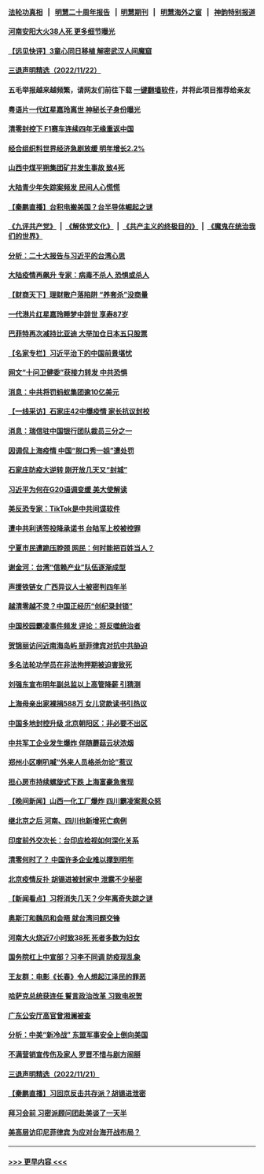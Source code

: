 #### [法轮功真相](https://github.com/gfw-breaker/truth/blob/master/README.md?t=0) &nbsp;&nbsp;|&nbsp;&nbsp; [明慧二十周年报告](https://github.com/gfw-breaker/mh-reports/blob/master/README.md?t=0) &nbsp;&nbsp;|&nbsp;&nbsp;[明慧期刊](https://github.com/gfw-breaker/mh-qikan) &nbsp;&nbsp;|&nbsp;&nbsp; [明慧海外之窗](https://github.com/gfw-breaker/mh-news/blob/master/README.md?t=0) &nbsp;&nbsp;|&nbsp;&nbsp; [神韵特别报道](https://github.com/gfw-breaker/mh-news/blob/master/shenyun.md?t=0)
#### [河南安阳大火38人死 更多细节曝光](../pages/nsc413/n13871206.md?t=11231501) 
#### [【远见快评】3童心同日移植 解密武汉人间魔窟](../pages/nsc413/n13871160.md?t=11231501) 
#### [三退声明精选（2022/11/22）](../pages/nsc413/n13871265.md?t=11231501) 
#### 五毛举报越来越频繁，请网友们前往下载 [一键翻墙软件](https://github.com/gfw-breaker/ssr-accounts)，并将此项目推荐给亲友
#### [粤语片一代红星嘉玲离世 神秘长子身份曝光](../pages/nsc413/n13871139.md?t=11231501) 
#### [清零封控下 F1赛车连续四年无缘重返中国](../pages/nsc413/n13871205.md?t=11231501) 
#### [经合组织料世界经济急剧放缓 明年增长2.2%](../pages/nsc413/n13871095.md?t=11231501) 
#### [山西中煤平朔集团矿井发生事故 致4死](../pages/nsc413/n13871201.md?t=11231501) 
#### [大陆青少年失踪案频发 民间人心慌慌](../pages/nsc413/n13870138.md?t=11231501) 
#### [【秦鹏直播】台积电搬美国？台半导体崛起之谜](../pages/nsc413/n13871107.md?t=11231501) 
#### [《九评共产党》](https://github.com/begood0513/9ping.md/blob/master/README.md) &nbsp;|&nbsp; [《解体党文化》](../../../../jtdwh.md/blob/master/README.md)  &nbsp;|&nbsp; [《共产主义的终极目的》](../../../../gczydzjmd.md/blob/master/README.md) &nbsp;|&nbsp; [《魔鬼在统治我们的世界》](../../../../mgztzwmdsj.md/blob/master/README.md) 
#### [分析：二十大报告与习近平的台湾心思](../pages/nsc413/n13870508.md?t=11231501) 
#### [大陆疫情再飙升 专家：病毒不杀人 恐惧或杀人](../pages/nsc413/n13871007.md?t=11231501) 
#### [【财商天下】理财散户落陷阱 “养套杀”没商量](../pages/nsc413/n13871031.md?t=11231501) 
#### [一代港片红星嘉玲睡梦中辞世 享寿87岁](../pages/nsc413/n13871027.md?t=11231501) 
#### [巴菲特再次减持比亚迪 大举加仓日本五只股票](../pages/nsc413/n13871067.md?t=11231501) 
#### [【名家专栏】习近平治下的中国前景堪忧](../pages/nsc413/n13870902.md?t=11231501) 
#### [网文“十问卫健委”获接力转发 中共恐惧](../pages/nsc413/n13871038.md?t=11231501) 
#### [消息：中共将罚蚂蚁集团逾10亿美元](../pages/nsc413/n13871032.md?t=11231501) 
#### [【一线采访】石家庄42中爆疫情 家长抗议封校](../pages/nsc413/n13870759.md?t=11231501) 
#### [消息：瑞信驻中国银行团队裁员三分之一](../pages/nsc413/n13871012.md?t=11231501) 
#### [因调侃上海疫情 中国“脱口秀一姐”遭处罚](../pages/nsc413/n13871013.md?t=11231501) 
#### [石家庄防疫大逆转 刚开放几天又“封城”](../pages/nsc413/n13870977.md?t=11231501) 
#### [习近平为何在G20语调变缓 美大使解读](../pages/nsc413/n13871005.md?t=11231501) 
#### [美反恐专家：TikTok是中共间谍软件](../pages/nsc413/n13870989.md?t=11231501) 
#### [遭中共利诱签投降承诺书 台陆军上校被控罪](../pages/nsc413/n13870649.md?t=11231501) 
#### [宁夏市民遭跪压脖颈  网民：何时能把百姓当人？](../pages/nsc413/n13870829.md?t=11231501) 
#### [谢金河：台湾“信赖产业”队伍逐渐成型](../pages/nsc413/n13870846.md?t=11231501) 
#### [声援铁链女 广西异议人士被密判四年半](../pages/nsc413/n13870924.md?t=11231501) 
#### [越清零越不灵？中国正经历“创纪录封锁”](../pages/nsc413/n13870950.md?t=11231501) 
#### [中国校园霸凌事件频发 评论：将反噬统治者](../pages/nsc413/n13870860.md?t=11231501) 
#### [贺锦丽访问近南海岛屿 挺菲律宾对抗中共胁迫](../pages/nsc413/n13870859.md?t=11231501) 
#### [多名法轮功学员在非法拘押期被迫害致死](../pages/nsc413/n13870463.md?t=11231501) 
#### [刘强东宣布明年副总监以上高管降薪 引猜测](../pages/nsc413/n13870834.md?t=11231501) 
#### [上海母亲出家裸捐588万 女儿贷款读书引热议](../pages/nsc413/n13870817.md?t=11231501) 
#### [中国多地封控升级 北京朝阳区：非必要不出区](../pages/nsc413/n13870806.md?t=11231501) 
#### [中共军工企业发生爆炸 伴随蘑菇云状浓烟](../pages/nsc413/n13870733.md?t=11231501) 
#### [郑州小区喇叭喊“外来人员格杀勿论”惹议](../pages/nsc413/n13870782.md?t=11231501) 
#### [担心房市持续螺旋式下跌 上海富豪急套现](../pages/nsc413/n13870689.md?t=11231501) 
#### [【晚间新闻】山西一化工厂爆炸 四川霸凌案惹众怒](../pages/nsc413/n13870739.md?t=11231501) 
#### [继北京之后 河南、四川也新增死亡病例](../pages/nsc413/n13870560.md?t=11231501) 
#### [印度前外交次长：台印应检视如何深化关系](../pages/nsc413/n13870674.md?t=11231501) 
#### [清零何时了？ 中国许多企业难以撑到明年](../pages/nsc413/n13870673.md?t=11231501) 
#### [北京疫情反扑 胡锡进被封家中 泄露不少秘密](../pages/nsc413/n13870633.md?t=11231501) 
#### [【新闻看点】习将消失几天？少年离奇失踪之谜](../pages/nsc413/n13870464.md?t=11231501) 
#### [奥斯汀和魏凤和会晤 就台湾问题交锋](../pages/nsc413/n13870623.md?t=11231501) 
#### [河南大火烧近7小时致38死 死者多数为妇女](../pages/nsc413/n13870495.md?t=11231501) 
#### [国务院杠上中宣部？习李不同调 防疫现乱象](../pages/nsc413/n13870340.md?t=11231501) 
#### [王友群：电影《长春》令人想起江泽民的罪恶](../pages/nsc413/n13870562.md?t=11231501) 
#### [哈萨克总统获连任 誓言政治改革 习致电祝贺](../pages/nsc413/n13870564.md?t=11231501) 
#### [广东公安厅高官曾湘澜被查](../pages/nsc413/n13870504.md?t=11231501) 
#### [分析：中美“新冷战” 东盟军事安全上倒向美国](../pages/nsc413/n13870403.md?t=11231501) 
#### [不满营销宣传伤及家人 罗晋不惜与剧方闹掰](../pages/nsc413/n13870468.md?t=11231501) 
#### [三退声明精选（2022/11/21）](../pages/nsc413/n13870580.md?t=11231501) 
#### [【秦鹏直播】习回京反击共存派？胡锡进泄密](../pages/nsc413/n13870296.md?t=11231501) 
#### [拜习会前 习密派顾问团赴美谈了一天半](../pages/nsc413/n13870401.md?t=11231501) 
#### [美高层访印尼菲律宾 为应对台海开战布局？](../pages/nsc413/n13870434.md?t=11231501) 

----
#### [ >>> 更早内容 <<< ](../indexes/nsc413-earlier.md)

